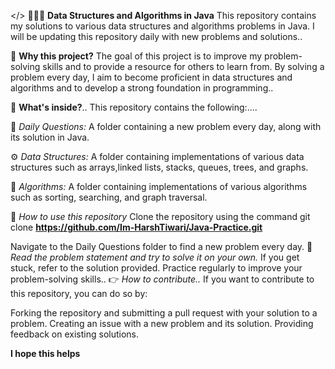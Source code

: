 </> 👨🏻‍💻 **Data Structures and Algorithms in Java**
This repository contains my solutions to various data structures and algorithms problems in Java. I will be updating this repository daily with new problems and solutions..

🚀 **Why this project?**
The goal of this project is to improve my problem-solving skills and to provide a resource for others to learn from. By solving a problem every day, I aim to become proficient in data structures and algorithms and to develop a strong foundation in programming..

💭 **What's inside?**..
This repository contains the following:....

📝 *Daily Questions:* A folder containing a new problem every day, along with its solution in Java.

⚙️ *Data Structures:* A folder containing implementations of various data structures such as arrays,linked lists, stacks, queues, trees, and graphs.

🧩 *Algorithms:* A folder containing implementations of various algorithms such as sorting, searching, and graph traversal.

📂 *How to use this repository*
Clone the repository using the command git clone **https://github.com/Im-HarshTiwari/Java-Practice.git**

Navigate to the Daily Questions folder to find a new problem every day.
📖 *Read the problem statement and try to solve it on your own.*
If you get stuck, refer to the solution provided.
Practice regularly to improve your problem-solving skills..
👉 *How to contribute..*
If you want to contribute to this repository, you can do so by:

Forking the repository and submitting a pull request with your solution to a problem.
Creating an issue with a new problem and its solution.
Providing feedback on existing solutions.




**I hope this helps**

